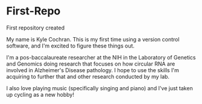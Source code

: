 # First-Repo
First repository created

My name is Kyle Cochran. This is my first time using a version control software, and I'm excited to figure these things out.

I'm a pos-baccalaureate researcher at the NIH in the Laboratory of Genetics and Genomics doing research that focuses on how circular RNA are involved in Alzheimer's Disease pathology. I hope to use the skills I'm acquiring to further that and other research conducted by my lab.

I also love playing music (specifically singing and piano) and I've just taken up cycling as a new hobby!
